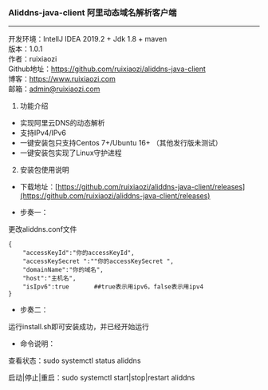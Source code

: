 ### Aliddns-java-client 阿里动态域名解析客户端
---
开发环境：IntellJ IDEA 2019.2 + Jdk 1.8 + maven  
版本：1.0.1  
作者：ruixiaozi  
Github地址：https://github.com/ruixiaozi/aliddns-java-client  
博客：https://www.ruixiaozi.com  
邮箱：admin@ruixiaozi.com  

1. 功能介绍  

+ 实现阿里云DNS的动态解析
+ 支持IPv4/IPv6
+ 一键安装包只支持Centos 7+/Ubuntu 16+ （其他发行版未测试）
+ 一键安装包实现了Linux守护进程

2. 安装包使用说明  

+ 下载地址：[https://github.com/ruixiaozi/aliddns-java-client/releases](https://github.com/ruixiaozi/aliddns-java-client/releases)

+ 步奏一：  

更改aliddns.conf文件
```
{
    "accessKeyId":"你的accessKeyId",
    "accessKeySecret ":""你的accessKeySecret ",
    "domainName":"你的域名",
    "host":"主机名",
    "isIpv6":true		##true表示用ipv6，false表示用ipv4
}
```

+ 步奏二：  

运行install.sh即可安装成功，并已经开始运行

+ 命令说明：  

查看状态：sudo systemctl status aliddns

启动|停止|重启：sudo systemctl start|stop|restart aliddns